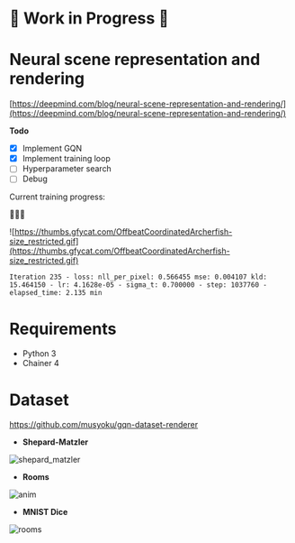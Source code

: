 # :construction: Work in Progress :construction:

# Neural scene representation and rendering

[https://deepmind.com/blog/neural-scene-representation-and-rendering/](https://deepmind.com/blog/neural-scene-representation-and-rendering/)

**Todo**

- [x] Implement GQN
- [x] Implement training loop
- [ ] Hyperparameter search
- [ ] Debug

Current training progress:

:thinking::thinking::thinking:

![https://thumbs.gfycat.com/OffbeatCoordinatedArcherfish-size_restricted.gif](https://thumbs.gfycat.com/OffbeatCoordinatedArcherfish-size_restricted.gif)

```
Iteration 235 - loss: nll_per_pixel: 0.566455 mse: 0.004107 kld: 15.464150 - lr: 4.1628e-05 - sigma_t: 0.700000 - step: 1037760 - elapsed_time: 2.135 min
```

# Requirements

- Python 3
- Chainer 4

# Dataset

https://github.com/musyoku/gqn-dataset-renderer

- **Shepard-Matzler**

![shepard_matzler](https://user-images.githubusercontent.com/15250418/47383748-53496d80-d740-11e8-8db8-e7a25bd1ad5c.gif)

- **Rooms**

![anim](https://user-images.githubusercontent.com/15250418/47347087-7e54a280-d6e9-11e8-93db-47dd2b4efaea.gif)

- **MNIST Dice**

![rooms](https://user-images.githubusercontent.com/15250418/47368004-ce4c5d00-d71b-11e8-9834-bf87b128892b.gif)